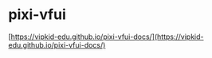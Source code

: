 # pixi-vfui

[https://vipkid-edu.github.io/pixi-vfui-docs/](https://vipkid-edu.github.io/pixi-vfui-docs/)

